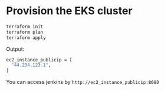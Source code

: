 # Provision the EKS cluster

```bash
terraform init
terraform plan
terraform apply
```

Output:
```bash
ec2_instance_publicip = [
  "44.234.123.1",
]
```

You can access jenkins by `http://ec2_instance_publicip:8080`
